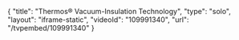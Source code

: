 {
    "title": "Thermos&reg; Vacuum-Insulation Technology",
    "type": "solo",
    "layout": "iframe-static",
    "videoId": "109991340",
    "url": "\/tvpembed\/109991340"
}